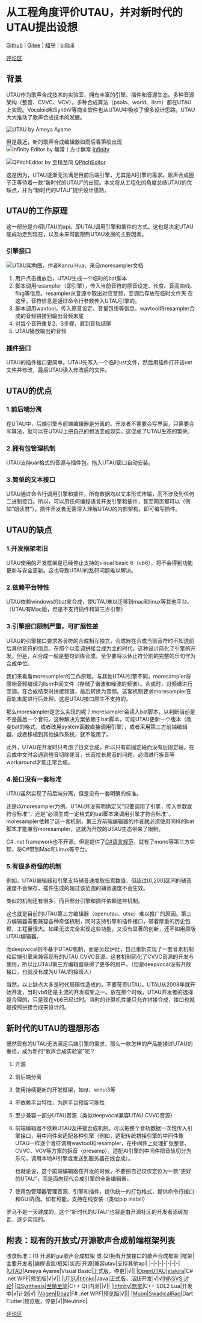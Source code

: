 # 从工程角度评价UTAU，并对新时代的UTAU提出设想

[Github](https://github.com/oxygen-dioxide/singblog/blob/main/%E4%BB%8E%E5%B7%A5%E7%A8%8B%E5%8C%96%E7%9A%84%E8%A7%92%E5%BA%A6%E8%AF%84%E4%BB%B7UTAU%EF%BC%8C%E5%B9%B6%E5%AF%B9%E6%96%B0%E6%97%B6%E4%BB%A3%E7%9A%84UTAU%E6%8F%90%E5%87%BA%E8%AE%BE%E6%83%B3.md) | 
[Gitee](https://gitee.com/oxygendioxide/singblog/blob/main/%E4%BB%8E%E5%B7%A5%E7%A8%8B%E5%8C%96%E7%9A%84%E8%A7%92%E5%BA%A6%E8%AF%84%E4%BB%B7UTAU%EF%BC%8C%E5%B9%B6%E5%AF%B9%E6%96%B0%E6%97%B6%E4%BB%A3%E7%9A%84UTAU%E6%8F%90%E5%87%BA%E8%AE%BE%E6%83%B3.md) | 
[知乎](https://zhuanlan.zhihu.com/p/360548749) | 
[bilibili](https://www.bilibili.com/read/cv10500223?from=search)

[评论区](https://github.com/oxygen-dioxide/singblog/issues/1)
## 背景
UTAU作为歌声合成技术的实验室，拥有丰富的引擎、插件和音源生态。多种音源架构（整音、CVVC、VCV），多种合成算法（psola、world、llsm）都在UTAU上实现。Vocaloid和SynthV等商业软件也从UTAU中吸收了很多设计思路。UTAU大大推动了歌声合成技术的发展。

![UTAU by Ameya Ayame](Resource/2021-03-27-16-33-03.png)

但是最近，新的歌声合成编辑器如雨后春笋般出现
![Infinity Editor by 無常丨方寸無常](Resource/2021-03-27-16-30-39.png)
[Infinity](https://www.bilibili.com/video/av541600953)

![QPitchEditor by 至精至简](Resource/2021-03-27-18-37-23.png)
[QPitchEditor](https://www.bilibili.com/video/av714520647)

这是因为，UTAU逐渐无法满足目前后端引擎，尤其是AI引擎的需求。歌声合成圈子正等待着一款“新时代的UTAU”的出现。本文将从工程化的角度总结UTAU的优缺点，并为“新时代的UTAU”提供设计思路。

## UTAU的工作原理
这一部分是介绍UTAU的api。即UTAU调用引擎和插件的方式。这也是决定UTAU能成功走到现在，以及未来可能限制UTAU发展的主要因素。

### 引擎接口
![UTAU架构图，作者Kanru Hua，来自moresampler文档](Resource/2021-03-27-16-25-02.png)
1. 用户点击播放后，UTAU生成一个临时的bat脚本
2. 脚本调用resampler（即引擎），传入当前音符的原音设定、长度、音高曲线、flag等信息。resampler从音源中取出对应音频，变调后存放在临时文件夹
    在这里，音符信息是通过命令行参数传入UTAU引擎的。
3. 脚本调用wavtool，传入原音设定、音量包络等信息。wavtool将resampler合成的音频拼接到输出音频末尾
4. 对每个音符重复2、3步骤，直到音轨结尾
5. UTAU播放输出的音频

### 插件接口
UTAU的插件接口更简单。UTAU先写入一个临时ust文件，然后用插件打开该ust文件并修改，最后UTAU读入修改后的文件。

## UTAU的优点
### 1.前后端分离
在UTAU中，后端引擎与前端编辑器是分离的。开发者不需要会写界面，只需要会写算法，就可以在UTAU上把自己的想法变成现实。这促成了UTAU生态的繁荣。

### 2.拥有包管理机制
UTAU支持uar格式的音源与插件包，拖入UTAU窗口自动安装。

### 3.简单的文本接口
UTAU通过命令行调用引擎和插件，所有数据均以文本形式传输，而不涉及到任何二进制接口。所以，可以用任何编程语言开发引擎和插件，甚至网页都可以（例如“朗读君”）。插件开发者无需深入理解UTAU的内部架构，即可编写插件。

## UTAU的缺点
### 1.开发框架老旧
UTAU使用的开发框架是已经停止支持的visual basic 6（vb6），将不会得到功能更新与安全更新。这也导致UTAU的乱码问题难以解决。

### 2.依赖平台特性
UTAU依赖windows的bat来合成，使UTAU难以迁移到mac和linux等其他平台。（UTAU有Mac版，但是不支持插件和第三方引擎）

### 3.引擎接口限制严重，可扩展性差
UTAU的引擎接口要求各音符的合成相互独立，合成器在合成当前音符时不知道前后其他音符的信息。在那个以变调拼接合成为主的时代，这种设计简化了引擎的开发。但是，AI合成一般是整句训练合成，至少要将以休止符分割的完整的乐句作为合成单位。

我们来看看moresampler的工作原理。与其他UTAU引擎不同，moresampler将原始音频编译为llsm中间文件（存储了谐波和噪波的频谱）。合成时，对频谱进行变调。在合成结束时拼接频谱，最后转换为音频。这套机制要求moresampler在音轨末尾进行后处理。这是UTAU接口原生不支持的。

那么moresampler是怎么实现的呢？moresampler会读入bat脚本，以判断当前是不是最后一个音符。这种解决方案依赖于bat脚本，可能UTAU更新一个版本（改变bat的格式，或者改用system函数直接调用引擎），或者采用第三方前端编辑器，或者移植到其他操作系统，就不能用了。

此外，UTAU在开发时只考虑了日文合成，所以只有前固定段而没有后固定段。在合成中文时会遇到短音切除尾音，长音拉长尾音的问题，必须进行拆音等workaround才能正常合成。

### 4.接口没有一套标准
UTAU虽然实现了前后端分离，但是没有一套明确的标准。

还是以moresampler为例。UTAU并没有明确定义“只要调用了引擎，传入参数就符合标准”，还是“必须生成一定格式的bat脚本来调用引擎才符合标准”。moresampler依赖了这一套机制，第三方前端编辑器的作者就必须使用同样的bat脚本才能兼容moresampler，这就为开放的UTAU生态带来了限制。

C# .net framework也不开源，但是提供了[C#语言规范](https://www.ecma-international.org/wp-content/uploads/ECMA-334_2nd_edition_december_2002.pdf)，就有了mono等第三方实现，将C#带到Mac和Linux等平台。

### 5.有很多奇怪的机制
例如，UTAU编辑器和引擎支持辅音速度取任意数值，但超过[0,200]区间的辅音速度不会保存，插件生成的超过该范围的辅音速度不会生效。

类似的机制还有很多，而且部分引擎和插件依赖这些机制。

这也就是目前的UTAU第三方编辑器（openutau、utsu）难以推广的原因。第三方编辑器需要兼容各种奇怪机制，同时支持引擎和插件接口，带着厚重的历史包袱，工程量很大。如果无法完全实现这些功能，又没有显著的创新，还不如用原版UTAU编辑器。

而deepvocal则不基于UTAU机制，而是另起炉灶，自己重新实现了一套音素机制和后端引擎来兼容现有的UTAU CVVC音源。这套机制简化了CVVC音源的开发与使用，所以比UTAU第三方编辑器获得了更多的用户。（但是deepvocal没有开放接口，也就没有成为UTAU的接班人）

当然，以上缺点大多是时代局限性造成的，不要苛责UTAU。UTAU从2008年就开始开发，当时vb6还是主流的开发框架之一。放在那个时候，UTAU开发者的选择是合理的，只是现在vb6已经过时。当时的计算机性能只允许拼接合成，接口也就是按照拼接合成来设计的。

## 新时代的UTAU的理想形态
既然现有的UTAU无法满足后端引擎的需求，那么一款怎样的产品能接过UTAU的重担，成为新的“歌声合成实验室”呢？
1. 开源
2. 前后端分离
3. 使用持续更新的开发框架，如qt、winui3等
4. 不依赖平台特性，为跨平台预留可能性
5. 至少兼容一部分UTAU音源（类似deepvocal兼容UTAU CVVC音源）
6. 前端编辑器不依赖UTAU及拼接合成机制。可以把整个音轨数据一次性传入引擎接口，用中间件来适配各种引擎（例如，适配传统拼接引擎的中间件像UTAU一样逐个音符调用wavtool和resampler，在中间件上处理扩张整音、CVVC、VCV等方案的拆音（presamp）。适配AI引擎的中间件把音轨切分为乐句，调用本地AI引擎或发送到服务器在线合成）。
    
    也就是说，这个前端编辑器在开发的时候，不要把自己仅仅定位为一款“更好的UTAU”，而是面向现代合成引擎的全新编辑器。
7. 使用包管理器管理音源、引擎和插件，提供统一的打包格式，提供命令行接口和GUI界面。如有可能，支持在线安装（类似pip install）

罗马不是一天建成的，这个“新时代的UTAU”也将是由开源社区的开发者添砖加瓦，逐步实现的。

## 附表：现有的开放式/开源歌声合成前端框架列表
收录标准：(1) 开源的gui歌声合成框架 或 (2)拥有开放接口的歌声合成框架
|框架|主要开发者|编程语言/框架|状态|开源|兼容utau|支持其他api|
|-|-|-|-|-|-|-|
|[UTAU](http://utau2008.xrea.jp/)|Ameya Ayame|Visual Basic|正式版，停更||√||
|[OpenUTAU](https://github.com/stakira/OpenUtau)|[stakira](https://github.com/stakira)|C# .net WPF|预览版|√|√||
|[UTSU](https://github.com/titinko/utsu)|[titinko](https://github.com/titinko)|Java|正式版，活跃开发|√|√|[NNSVS:讨论](https://github.com/titinko/utsu/issues/69)|
|[QSynthesis](https://www.bilibili.com/video/av714520647)|[至精至简](https://space.bilibili.com/87172593)|C++ Qt|内测||√||
|[Infinity](https://space.bilibili.com/1579918535)|[無常](https://github.com/FangCunWuChang)|C++ SDL2 Lua|开发中|√|计划|√|
|[Vogen](https://github.com/aqtq314/Vogen.Client)|[Doaz](https://github.com/aqtq314)|F# .net WPF|预览版|√|||
|[Muon](https://github.com/SwadicalRag/muon)|[SwadicalRag](https://github.com/SwadicalRag)|Dart Flutter|预览版，停更|√||Neutrino|

[评论区](https://github.com/oxygen-dioxide/singblog/issues/1)
